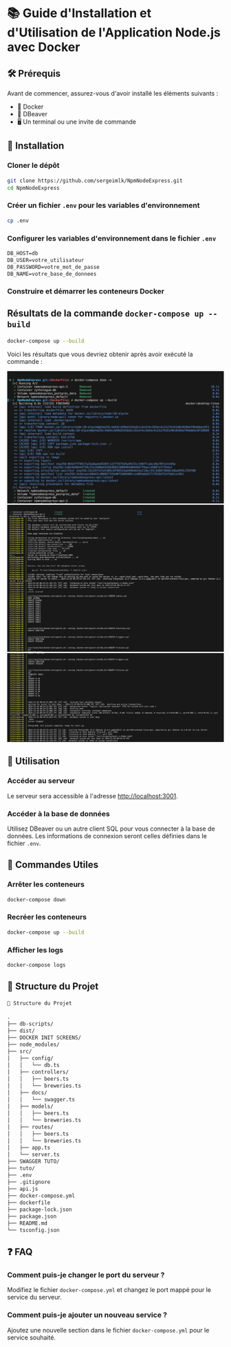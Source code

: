 # 📚 Guide d'Installation et d'Utilisation de l'Application Node.js avec Docker

## 🛠️ Prérequis
Avant de commencer, assurez-vous d'avoir installé les éléments suivants :

- 🐳 Docker
- 🦫 DBeaver
- 🖥️ Un terminal ou une invite de commande

## 🚀 Installation

### Cloner le dépôt

```bash
git clone https://github.com/sergeimlk/NpmNodeExpress.git
cd NpmNodeExpress
```

### Créer un fichier `.env` pour les variables d'environnement

```bash
cp .env
```

### Configurer les variables d'environnement dans le fichier `.env`

```env
DB_HOST=db
DB_USER=votre_utilisateur
DB_PASSWORD=votre_mot_de_passe
DB_NAME=votre_base_de_donnees
```

### Construire et démarrer les conteneurs Docker

## Résultats de la commande `docker-compose up --build`

```bash
docker-compose up --build
```

Voici les résultats que vous devriez obtenir après avoir exécuté la commande :

![Image 1](DOCKER%20INIT%20SCREENS/1.png)
![Image 2](DOCKER%20INIT%20SCREENS/2.png)
![Image 3](DOCKER%20INIT%20SCREENS/3.png)



## 📝 Utilisation

### Accéder au serveur

Le serveur sera accessible à l'adresse [http://localhost:3001](http://localhost:3001).

### Accéder à la base de données

Utilisez DBeaver ou un autre client SQL pour vous connecter à la base de données. Les informations de connexion seront celles définies dans le fichier `.env`.

## 🔄 Commandes Utiles

### Arrêter les conteneurs

```bash
docker-compose down
```

### Recréer les conteneurs

```bash
docker-compose up --build
```

### Afficher les logs

```bash
docker-compose logs
```

## 📂 Structure du Projet

```
📂 Structure du Projet

.
├── db-scripts/
├── dist/
├── DOCKER INIT SCREENS/
├── node_modules/
├── src/
│   ├── config/
│   │   └── db.ts
│   ├── controllers/
│   │   ├── beers.ts
│   │   └── breweries.ts
│   ├── docs/
│   │   └── swagger.ts
│   ├── models/
│   │   ├── beers.ts
│   │   └── breweries.ts
│   ├── routes/
│   │   ├── beers.ts
│   │   └── breweries.ts
│   ├── app.ts
│   └── server.ts
├── SWAGGER TUTO/
├── tuto/
├── .env
├── .gitignore
├── api.js
├── docker-compose.yml
├── dockerfile
├── package-lock.json
├── package.json
├── README.md
└── tsconfig.json
```

## ❓ FAQ

### Comment puis-je changer le port du serveur ?

Modifiez le fichier `docker-compose.yml` et changez le port mappé pour le service du serveur.

### Comment puis-je ajouter un nouveau service ?

Ajoutez une nouvelle section dans le fichier `docker-compose.yml` pour le service souhaité.
